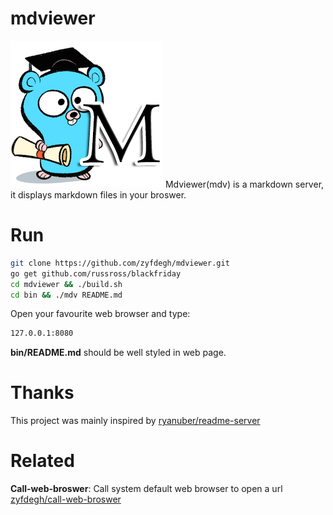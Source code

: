 # mdviewer
![Mdviewer logo](https://raw.githubusercontent.com/zyfdegh/mdviewer/master/raw/golang-markdown-viewer.png)
Mdviewer(mdv) is a markdown server, it displays markdown files in your broswer.

# Run
```sh
git clone https://github.com/zyfdegh/mdviewer.git
go get github.com/russross/blackfriday
cd mdviewer && ./build.sh
cd bin && ./mdv README.md
```
Open your favourite web browser and type:
```sh
127.0.0.1:8080
```

**bin/README.md** should be well styled in web page.

# Thanks
This project was mainly inspired by [ryanuber/readme-server][1]

# Related
**Call-web-broswer**: Call system default web browser to open a url [zyfdegh/call-web-broswer][2]

[1]:https://github.com/ryanuber/readme-server
[2]:https://github.com/zyfdegh/call-web-broswer